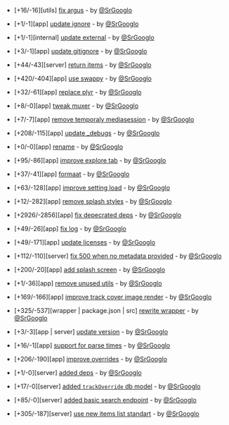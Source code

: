 * [+16/-16][utils] [fix argus](https://github.com/ragestudio/comty/commit/6c6cb2b609303a8bdb685639479ee4ea4e8416bf) - by [@SrGooglo](https://github.com/srgooglo)

* [+1/-1][app] [update ignore](https://github.com/ragestudio/comty/commit/bd79c2d7cf6a15c6532b7b1693c3399bf9d3212f) - by [@SrGooglo](https://github.com/srgooglo)

* [+1/-1][internal] [update external](https://github.com/ragestudio/comty/commit/f8eb297ab310a5a1439c94b17f1a8304cd425ec2) - by [@SrGooglo](https://github.com/srgooglo)

* [+3/-1][app] [update gitignore](https://github.com/ragestudio/comty/commit/e5365ae2e2eebd0867cfe207f04fd538cd0b6471) - by [@SrGooglo](https://github.com/srgooglo)

* [+44/-43][server] [return items](https://github.com/ragestudio/comty/commit/f70c9ff53ee07c7e31f3009fafbac2b6bd87332b) - by [@SrGooglo](https://github.com/srgooglo)

* [+420/-404][app] [use swappy](https://github.com/ragestudio/comty/commit/bca40318bdade6161675355dde4bb602d77c45a3) - by [@SrGooglo](https://github.com/srgooglo)

* [+32/-61][app] [replace plyr](https://github.com/ragestudio/comty/commit/7ae3c19e7dce0abf5d9dbd6b55b94da7c7d5dfd1) - by [@SrGooglo](https://github.com/srgooglo)

* [+8/-0][app] [tweak muxer](https://github.com/ragestudio/comty/commit/afa989b62758c8d6344e797a9ee6c0701c4a3a91) - by [@SrGooglo](https://github.com/srgooglo)

* [+7/-7][app] [remove temporaly mediasession](https://github.com/ragestudio/comty/commit/e4a6bfd4472c2d28e7e6fe2b9a37a61b7e0b609c) - by [@SrGooglo](https://github.com/srgooglo)

* [+208/-115][app] [update _debugs](https://github.com/ragestudio/comty/commit/14234ffa6ca0a59f7c15d36dfc8af999a93bd256) - by [@SrGooglo](https://github.com/srgooglo)

* [+0/-0][app] [rename](https://github.com/ragestudio/comty/commit/10759e0cef2b625085b2aa074bba45cdc3ad18be) - by [@SrGooglo](https://github.com/srgooglo)

* [+95/-86][app] [improve explore tab](https://github.com/ragestudio/comty/commit/d21ca837dc6197cef3dd75a04df99407de0d4f24) - by [@SrGooglo](https://github.com/srgooglo)

* [+37/-41][app] [formaat](https://github.com/ragestudio/comty/commit/8b98a60f82dd612eaf74778e2d58b1a2777fe468) - by [@SrGooglo](https://github.com/srgooglo)

* [+63/-128][app] [improve setting load](https://github.com/ragestudio/comty/commit/a70871293581ec3021b15bf311de407d0137032e) - by [@SrGooglo](https://github.com/srgooglo)

* [+12/-282][app] [remove splash styles](https://github.com/ragestudio/comty/commit/41e34f35c01a08a829047d3e2ae104aed77bfe3e) - by [@SrGooglo](https://github.com/srgooglo)

* [+2926/-2856][app] [fix depecrated deps](https://github.com/ragestudio/comty/commit/3cf055c72c7799ae9835a850fed914264af0afc8) - by [@SrGooglo](https://github.com/srgooglo)

* [+49/-26][app] [fix log](https://github.com/ragestudio/comty/commit/79f64eaec289f89ee65cb1bb628bf4cef159862f) - by [@SrGooglo](https://github.com/srgooglo)

* [+49/-171][app] [update licenses](https://github.com/ragestudio/comty/commit/c9b485991e39fad9d19fd89d7ff0703dbdfa39a7) - by [@SrGooglo](https://github.com/srgooglo)

* [+112/-110][server] [fix 500 when no metadata provided](https://github.com/ragestudio/comty/commit/78d0ec0e30aed4636eb7b90678cb4cda246204bd) - by [@SrGooglo](https://github.com/srgooglo)

* [+200/-20][app] [add splash screen](https://github.com/ragestudio/comty/commit/aa5209d225a3317ae81e4979e1cf3c39e0b3acfd) - by [@SrGooglo](https://github.com/srgooglo)

* [+1/-36][app] [remove unused utils](https://github.com/ragestudio/comty/commit/79b1f620a3f7dbe47596a2c0e787b80186c802de) - by [@SrGooglo](https://github.com/srgooglo)

* [+169/-166][app] [improve track cover image render](https://github.com/ragestudio/comty/commit/06dcf0b96170c509342d3a5e3be6c1da6bc62705) - by [@SrGooglo](https://github.com/srgooglo)

* [+325/-537][wrapper | package.json | src] [rewrite wrapper](https://github.com/ragestudio/comty/commit/54c7c3c59d92dec44c41dc09e53d07a52e9079b8) - by [@SrGooglo](https://github.com/srgooglo)

* [+3/-3][app | server] [update version](https://github.com/ragestudio/comty/commit/028f14f12b05471f2e0f8e6b03c865f71005d6f7) - by [@SrGooglo](https://github.com/srgooglo)

* [+16/-1][app] [support for parse times](https://github.com/ragestudio/comty/commit/342cc34d65ea316e7fd00a88fb71e47456768abc) - by [@SrGooglo](https://github.com/srgooglo)

* [+206/-190][app] [improve overrides](https://github.com/ragestudio/comty/commit/dde659ef010f4b17e6b079d6c169a757ad0c4e63) - by [@SrGooglo](https://github.com/srgooglo)

* [+1/-0][server] [added deps](https://github.com/ragestudio/comty/commit/3b04ef604404811e89557177c93a91975e0748c3) - by [@SrGooglo](https://github.com/srgooglo)

* [+17/-0][server] [added `trackOverride` db model](https://github.com/ragestudio/comty/commit/c63e9288f2aeddca30f6e24304025e4c87fa0019) - by [@SrGooglo](https://github.com/srgooglo)

* [+85/-0][server] [added basic search endpoint](https://github.com/ragestudio/comty/commit/e9a6fa9c7ef09148df18fa2f017508b689329495) - by [@SrGooglo](https://github.com/srgooglo)

* [+305/-187][server] [use new items list standart](https://github.com/ragestudio/comty/commit/9c9fa4c18b6e026c4d2f871be31171235e917843) - by [@SrGooglo](https://github.com/srgooglo)